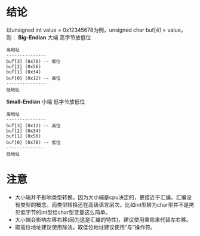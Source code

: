 # 结论
以unsigned int value = 0x12345678为例，unsigned char buf[4] = value，则：
**Big-Endian** 大端 高字节放低位
```
高地址
---------------
buf[3] (0x78) -- 低位
buf[2] (0x56)
buf[1] (0x34)
buf[0] (0x12) -- 高位
---------------
低地址
```
**Small-Endian** 小端 低字节放低位
```
高地址
---------------
buf[3] (0x12) -- 高位
buf[2] (0x34)
buf[1] (0x56)
buf[0] (0x78) -- 低位
--------------
低地址
```

# 注意
* 大小端并不影响类型转换。因为大小端是cpu决定的，更接近于汇编，汇编没有类型的概念。而类型转换还在高级语言层次。比如int型转为char型并不是拷贝低字节的int型给char型变量这么简单。
* 大小端会影响左移右移(因为这是汇编的特性)，建议使用乘除来代替左右移。
* 取高位地址建议使用除法，取低位地址建议使用“与”操作符。